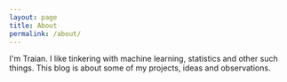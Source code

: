 ```yaml
---
layout: page
title: About
permalink: /about/
---
```


I'm Traian. I like tinkering with machine learning, statistics and other such things. This blog is about some of my projects, ideas and observations.